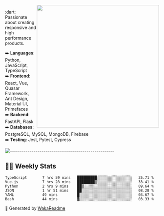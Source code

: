 <img src="https://github-readme-stats.vercel.app/api?username=iguit0&show_icons=true&include_all_commits=true&count_private=true&theme=dracula" min-width="400px" max-width="400px" width="400px" align="right" />

<p align="left"> 
  :dart: Passionate about creating responsive and high performance products.
</p>

<p align="left">
  ➡️ <strong>Languages</strong>: Python, JavaScript, TypeScript<br>
  ➡️ <strong>Frontend</strong>: React, Vue, Quasar Framework, Ant Design, Material UI, Primefaces<br>
  ➡️ <strong>Backend</strong>: FastAPI, Flask<br>
  ➡️ <strong>Databases</strong>: PostgreSQL, MySQL, MongoDB, Firebase<br>
  ➡️ <strong>Testing</strong>: Jest, Pytest, Cypress<br>
</p>

![-----------------------------------------------------](https://raw.githubusercontent.com/andreasbm/readme/master/assets/lines/vintage.png)

## :man_technologist: Weekly Stats
<!--START_SECTION:waka-->

```text
TypeScript       7 hrs 59 mins   █████████░░░░░░░░░░░░░░░░   35.71 %
Vue.js           7 hrs 28 mins   ████████▒░░░░░░░░░░░░░░░░   33.41 %
Python           2 hrs 9 mins    ██▒░░░░░░░░░░░░░░░░░░░░░░   09.64 %
JSON             1 hr 51 mins    ██░░░░░░░░░░░░░░░░░░░░░░░   08.28 %
YAML             49 mins         █░░░░░░░░░░░░░░░░░░░░░░░░   03.67 %
Bash             44 mins         ▓░░░░░░░░░░░░░░░░░░░░░░░░   03.33 %
```

<!--END_SECTION:waka-->

🚀 Generated by [WakaReadme](https://github.com/athul/waka-readme)
